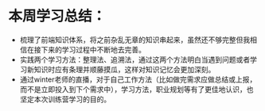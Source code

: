 # 本周学习总结：
* 梳理了前端知识体系，将之前杂乱无章的知识串起来，虽然还不够完整但我相信在接下来的学习过程中不断地去完善。
* 实践两个学习方法：整理法、追溯法，通过这两个方法明白当遇到问题或者学习新知识时应有条理并顺藤摸瓜，这样对知识记忆会更加深刻。
* 通过winter老师的直播，对于自己工作方法（比如做完需求应做总结或上报，而不是立即投入到下个需求中），学习方法，职业规划等有了更佳地认识，也坚定本次训练营学习的目的。
